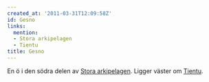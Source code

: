 ```yaml
---
created_at: '2011-03-31T12:09:58Z'
id: Gesno
links:
  mention:
  - Stora arkipelagen
  - Tientu
title: Gesno
---
```


En ö i den södra delen av [Stora arkipelagen]. Ligger väster om [Tientu].

  [Stora arkipelagen]: Stora_arkipelagen
  [Tientu]: Tientu
